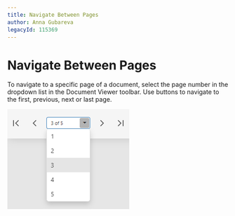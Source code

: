 ```yaml
---
title: Navigate Between Pages
author: Anna Gubareva
legacyId: 115369
---
```

# Navigate Between Pages
To navigate to a specific page of a document, select the page number in the dropdown list in the Document Viewer toolbar. Use buttons to navigate to the first, previous, next or last page.

![EUD_HTML5DV_NavigateToPage](../../../images/img121838.png)

